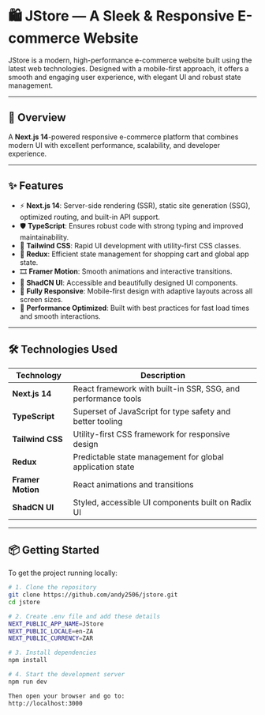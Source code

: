 # 🛍️ JStore — A Sleek & Responsive E-commerce Website

JStore is a modern, high-performance e-commerce website built using the latest web technologies. Designed with a mobile-first approach, it offers a smooth and engaging user experience, with elegant UI and robust state management.

---

## 🚀 Overview

A **Next.js 14**-powered responsive e-commerce platform that combines modern UI with excellent performance, scalability, and developer experience.

---

## ✨ Features

- ⚡ **Next.js 14**: Server-side rendering (SSR), static site generation (SSG), optimized routing, and built-in API support.
- 🛡️ **TypeScript**: Ensures robust code with strong typing and improved maintainability.
- 🎨 **Tailwind CSS**: Rapid UI development with utility-first CSS classes.
- 🧠 **Redux**: Efficient state management for shopping cart and global app state.
- 🎞️ **Framer Motion**: Smooth animations and interactive transitions.
- 💎 **ShadCN UI**: Accessible and beautifully designed UI components.
- 📱 **Fully Responsive**: Mobile-first design with adaptive layouts across all screen sizes.
- 🚀 **Performance Optimized**: Built with best practices for fast load times and smooth interactions.

---

## 🛠️ Technologies Used

| Technology       | Description                                                   |
|------------------|---------------------------------------------------------------|
| **Next.js 14**    | React framework with built-in SSR, SSG, and performance tools |
| **TypeScript**    | Superset of JavaScript for type safety and better tooling     |
| **Tailwind CSS**  | Utility-first CSS framework for responsive design             |
| **Redux**         | Predictable state management for global application state     |
| **Framer Motion** | React animations and transitions                              |
| **ShadCN UI**     | Styled, accessible UI components built on Radix UI            |

---

## 📦 Getting Started

To get the project running locally:

```bash
# 1. Clone the repository
git clone https://github.com/andy2506/jstore.git
cd jstore

# 2. Create .env file and add these details
NEXT_PUBLIC_APP_NAME=JStore
NEXT_PUBLIC_LOCALE=en-ZA
NEXT_PUBLIC_CURRENCY=ZAR

# 3. Install dependencies
npm install

# 4. Start the development server
npm run dev

Then open your browser and go to:
http://localhost:3000

